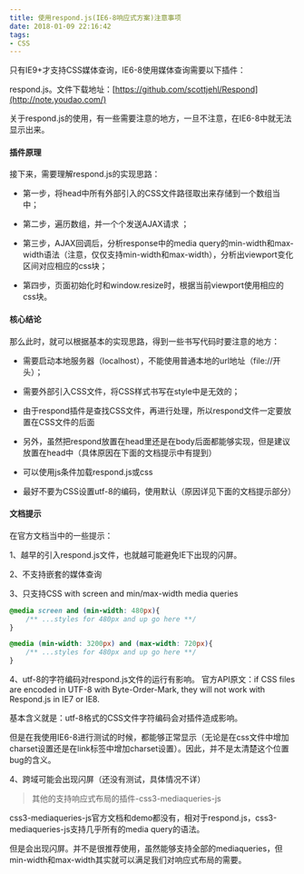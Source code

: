 ```yaml
---
title: 使用respond.js(IE6-8响应式方案)注意事项
date: 2018-01-09 22:16:42
tags:
- CSS
---
```

只有IE9+才支持CSS媒体查询，IE6-8使用媒体查询需要以下插件：

respond.js。文件下载地址：[https://github.com/scottjehl/Respond](http://note.youdao.com/)

关于respond.js的使用，有一些需要注意的地方，一旦不注意，在IE6-8中就无法显示出来。

#### 插件原理

接下来，需要理解respond.js的实现思路：

- 第一步，将head中所有外部引入的CSS文件路径取出来存储到一个数组当中；

- 第二步，遍历数组，并一个个发送AJAX请求
；
- 第三步，AJAX回调后，分析response中的media query的min-width和max-width语法（注意，仅仅支持min-width和max-width），分析出viewport变化区间对应相应的css块；

- 第四步，页面初始化时和window.resize时，根据当前viewport使用相应的css块。

#### 核心结论

那么此时，就可以根据基本的实现思路，得到一些书写代码时要注意的地方：

- 需要启动本地服务器（localhost），不能使用普通本地的url地址（file://开头）；

- 需要外部引入CSS文件，将CSS样式书写在style中是无效的；

- 由于respond插件是查找CSS文件，再进行处理，所以respond文件一定要放置在CSS文件的后面

- 另外，虽然把respond放置在head里还是在body后面都能够实现，但是建议放置在head中（具体原因在下面的文档提示中有提到）

- 可以使用js条件加载respond.js或css

- 最好不要为CSS设置utf-8的编码，使用默认（原因详见下面的文档提示部分）


#### 文档提示

在官方文档当中的一些提示：

1、越早的引入respond.js文件，也就越可能避免IE下出现的闪屏。

2、不支持嵌套的媒体查询

3、只支持CSS with screen and min/max-width media queries

```css
@media screen and (min-width: 480px){
    /** ...styles for 480px and up go here **/
}

@media (min-width: 3200px) and (max-width: 720px){
    /** ...styles for 480px and up go here **/
}

```

4、utf-8的字符编码对respond.js文件的运行有影响。
官方API原文：if CSS files are encoded in UTF-8 with Byte-Order-Mark, they will not work with Respond.js in IE7 or IE8.

基本含义就是：utf-8格式的CSS文件字符编码会对插件造成影响。

但是在我使用IE6-8进行测试的时候，都能够正常显示（无论是在css文件中增加charset设置还是在link标签中增加charset设置）。因此，并不是太清楚这个位置bug的含义。

4、跨域可能会出现闪屏（还没有测试，具体情况不详）

> 其他的支持响应式布局的插件-css3-mediaqueries-js

css3-mediaqueries-js官方文档和demo都没有，相对于respond.js，css3-mediaqueries-js支持几乎所有的media query的语法。

但是会出现闪屏。并不是很推荐使用，虽然能够支持全部的mediaqueries，但min-width和max-width其实就可以满足我们对响应式布局的需要。